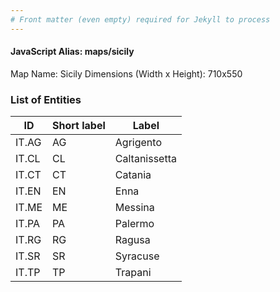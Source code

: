 ```yaml
---
# Front matter (even empty) required for Jekyll to process
---
```


#### JavaScript Alias: maps/sicily

Map Name: Sicily
Dimensions (Width x Height): 710x550





### List of Entities

ID | Short label | Label
---|---|---|
IT.AG|AG|Agrigento
IT.CL|CL|Caltanissetta
IT.CT|CT|Catania
IT.EN|EN|Enna
IT.ME|ME|Messina
IT.PA|PA|Palermo
IT.RG|RG|Ragusa
IT.SR|SR|Syracuse
IT.TP|TP|Trapani

